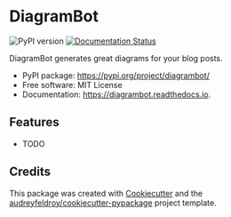 # DiagramBot

![PyPI version](https://img.shields.io/pypi/v/diagrambot.svg)
[![Documentation Status](https://readthedocs.org/projects/diagrambot/badge/?version=latest)](https://diagrambot.readthedocs.io/en/latest/?version=latest)

DiagramBot generates great diagrams for your blog posts.

* PyPI package: https://pypi.org/project/diagrambot/
* Free software: MIT License
* Documentation: https://diagrambot.readthedocs.io.

## Features

* TODO

## Credits

This package was created with [Cookiecutter](https://github.com/audreyfeldroy/cookiecutter) and the [audreyfeldroy/cookiecutter-pypackage](https://github.com/audreyfeldroy/cookiecutter-pypackage) project template.
